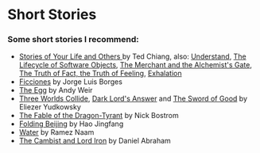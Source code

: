 # Short Stories
 
### Some short stories I recommend:
* [Stories of Your Life and Others ](https://www.goodreads.com/book/show/223380.Stories_of_Your_Life_and_Others) by Ted Chiang, also: [Understand](https://www.goodreads.com/book/show/7234685-understand), [The Lifecycle of Software Objects](https://subterraneanpress.com/magazine/fall_2010/fiction_the_lifecycle_of_software_objects_by_ted_chiang), [The Merchant and the Alchemist's Gate](https://bbs.pku.edu.cn/attach/80/a2/80a255d7a8fc70db/Ted_Chiang.pdf), [The Truth of Fact, the Truth of Feeling](https://subterraneanpress.com/magazine/fall_2013/the_truth_of_fact_the_truth_of_feeling_by_ted_chiang), [Exhalation](http://www.lightspeedmagazine.com/fiction/exhalation/)
* [Ficciones](https://www.goodreads.com/book/show/426504.Ficciones) by Jorge Luis Borges
* [The Egg](http://www.galactanet.com/oneoff/theegg_mod.html) by Andy Weir
* [Three Worlds Collide](http://lesswrong.com/lw/y4/three_worlds_collide_08/), [Dark Lord's Answer](https://www.goodreads.com/book/show/33406999-dark-lord-s-answer) and [The Sword of Good](http://yudkowsky.net/other/fiction/the-sword-of-good) by Eliezer Yudkowsky
* [The Fable of the Dragon-Tyrant](http://www.nickbostrom.com/fable/dragon.html) by Nick Bostrom
* [Folding Beijing](http://uncannymagazine.com/article/folding-beijing-2/) by Hao Jingfang
* [Water](http://www.iftf.org/fileadmin/user_upload/downloads/th/4._Water_RamezNaam.pdf) by Ramez Naam
* [The Cambist and Lord Iron](http://www.lightspeedmagazine.com/fiction/the-cambist-and-lord-iron-a-fairy-tale-of-economics/) by Daniel Abraham

